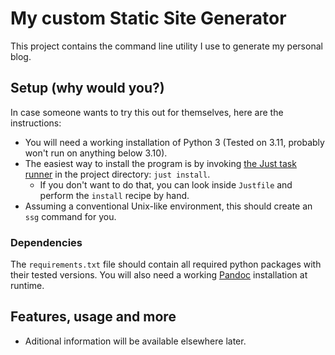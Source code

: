 # My custom Static Site Generator

This project contains the command line utility I use to generate my personal
blog.

## Setup (why would you?)

In case someone wants to try this out for themselves, here are the instructions:

- You will need a working installation of Python 3 (Tested on 3.11, probably
won't run on anything below 3.10).
- The easiest way to install the program is by invoking [the Just task
runner](https://github.com/casey/just) in the project directory: `just install`.
    - If you don't want to do that, you can look inside `Justfile` and perform
    the `install` recipe by hand.
- Assuming a conventional Unix-like environment, this should create an `ssg`
command for you.

### Dependencies

The `requirements.txt` file should contain all required python packages with
their tested versions. You will also need a working
[Pandoc](https://pandoc.org/index.html) installation at runtime.

## Features, usage and more

- Aditional information will be available elsewhere later.

